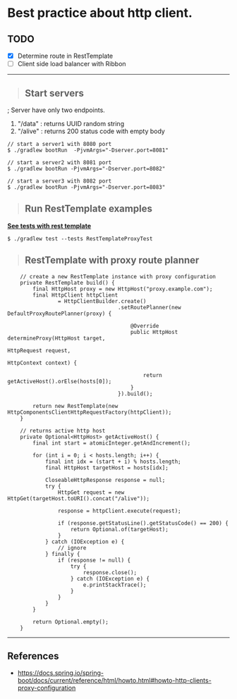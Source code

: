 # Best practice about http client.  

## TODO 

- [x] Determine route in RestTemplate
- [ ] Client side load balancer with Ribbon

---



> ## Start servers  

; Server have only two endpoints.

1. "/data" : returns UUID random string
2. "/alive" : returns 200 status code with empty body


```aidl
// start a server1 with 8080 port
$ ./gradlew bootRun  -PjvmArgs="-Dserver.port=8081"

// start a server2 with 8081 port
$ ./gradlew bootRun -PjvmArgs="-Dserver.port=8082"

// start a server3 with 8082 port
$ ./gradlew bootRun -PjvmArgs="-Dserver.port=8083"
```  

> ## Run RestTemplate examples  

<a href="src/test/java/demo/resttemplate/RestTemplateProxyTest.java">**See tests with rest template**</a>  

```
$ ./gradlew test --tests RestTemplateProxyTest
```

> ## RestTemplate with proxy route planner  

```aidl
    // create a new RestTemplate instance with proxy configuration
    private RestTemplate build() {
        final HttpHost proxy = new HttpHost("proxy.example.com");
        final HttpClient httpClient
                = HttpClientBuilder.create()
                                   .setRoutePlanner(new DefaultProxyRoutePlanner(proxy) {

                                       @Override
                                       public HttpHost determineProxy(HttpHost target,
                                                                      HttpRequest request,
                                                                      HttpContext context) {

                                           return getActiveHost().orElse(hosts[0]);
                                       }
                                   }).build();

        return new RestTemplate(new HttpComponentsClientHttpRequestFactory(httpClient));
    }

    // returns active http host
    private Optional<HttpHost> getActiveHost() {
        final int start = atomicInteger.getAndIncrement();

        for (int i = 0; i < hosts.length; i++) {
            final int idx = (start + i) % hosts.length;
            final HttpHost targetHost = hosts[idx];

            CloseableHttpResponse response = null;
            try {
                HttpGet request = new HttpGet(targetHost.toURI().concat("/alive"));

                response = httpClient.execute(request);

                if (response.getStatusLine().getStatusCode() == 200) {
                    return Optional.of(targetHost);
                }
            } catch (IOException e) {
                // ignore
            } finally {
                if (response != null) {
                    try {
                        response.close();
                    } catch (IOException e) {
                        e.printStackTrace();
                    }
                }
            }
        }

        return Optional.empty();
    }
```

---  

## References  

- https://docs.spring.io/spring-boot/docs/current/reference/html/howto.html#howto-http-clients-proxy-configuration